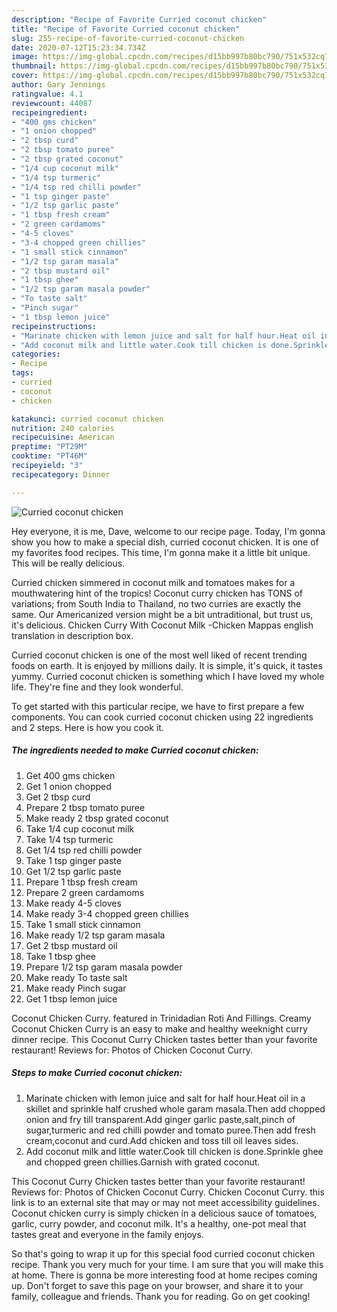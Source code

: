 ```yaml
---
description: "Recipe of Favorite Curried coconut chicken"
title: "Recipe of Favorite Curried coconut chicken"
slug: 255-recipe-of-favorite-curried-coconut-chicken
date: 2020-07-12T15:23:34.734Z
image: https://img-global.cpcdn.com/recipes/d15bb997b80bc790/751x532cq70/curried-coconut-chicken-recipe-main-photo.jpg
thumbnail: https://img-global.cpcdn.com/recipes/d15bb997b80bc790/751x532cq70/curried-coconut-chicken-recipe-main-photo.jpg
cover: https://img-global.cpcdn.com/recipes/d15bb997b80bc790/751x532cq70/curried-coconut-chicken-recipe-main-photo.jpg
author: Gary Jennings
ratingvalue: 4.1
reviewcount: 44087
recipeingredient:
- "400 gms chicken"
- "1 onion chopped"
- "2 tbsp curd"
- "2 tbsp tomato puree"
- "2 tbsp grated coconut"
- "1/4 cup coconut milk"
- "1/4 tsp turmeric"
- "1/4 tsp red chilli powder"
- "1 tsp ginger paste"
- "1/2 tsp garlic paste"
- "1 tbsp fresh cream"
- "2 green cardamoms"
- "4-5 cloves"
- "3-4 chopped green chillies"
- "1 small stick cinnamon"
- "1/2 tsp garam masala"
- "2 tbsp mustard oil"
- "1 tbsp ghee"
- "1/2 tsp garam masala powder"
- "To taste salt"
- "Pinch sugar"
- "1 tbsp lemon juice"
recipeinstructions:
- "Marinate chicken with lemon juice and salt for half hour.Heat oil in a skillet and sprinkle half crushed whole garam masala.Then add chopped onion and fry till transparent.Add ginger garlic paste,salt,pinch of sugar,turmeric and red chilli powder and tomato puree.Then add fresh cream,coconut and curd.Add chicken and toss till oil leaves sides."
- "Add coconut milk and little water.Cook till chicken is done.Sprinkle ghee and chopped green chillies.Garnish with grated coconut."
categories:
- Recipe
tags:
- curried
- coconut
- chicken

katakunci: curried coconut chicken 
nutrition: 240 calories
recipecuisine: American
preptime: "PT29M"
cooktime: "PT46M"
recipeyield: "3"
recipecategory: Dinner

---
```



![Curried coconut chicken](https://img-global.cpcdn.com/recipes/d15bb997b80bc790/751x532cq70/curried-coconut-chicken-recipe-main-photo.jpg)

Hey everyone, it is me, Dave, welcome to our recipe page. Today, I'm gonna show you how to make a special dish, curried coconut chicken. It is one of my favorites food recipes. This time, I'm gonna make it a little bit unique. This will be really delicious.

Curried chicken simmered in coconut milk and tomatoes makes for a mouthwatering hint of the tropics! Coconut curry chicken has TONS of variations; from South India to Thailand, no two curries are exactly the same. Our Americanized version might be a bit untraditional, but trust us, it&#39;s delicious. Chicken Curry With Coconut Milk -Chicken Mappas english translation in description box.

Curried coconut chicken is one of the most well liked of recent trending foods on earth. It is enjoyed by millions daily. It is simple, it's quick, it tastes yummy. Curried coconut chicken is something which I have loved my whole life. They're fine and they look wonderful.


To get started with this particular recipe, we have to first prepare a few components. You can cook curried coconut chicken using 22 ingredients and 2 steps. Here is how you cook it.

<!--inarticleads1-->

##### The ingredients needed to make Curried coconut chicken:

1. Get 400 gms chicken
1. Get 1 onion chopped
1. Get 2 tbsp curd
1. Prepare 2 tbsp tomato puree
1. Make ready 2 tbsp grated coconut
1. Take 1/4 cup coconut milk
1. Take 1/4 tsp turmeric
1. Get 1/4 tsp red chilli powder
1. Take 1 tsp ginger paste
1. Get 1/2 tsp garlic paste
1. Prepare 1 tbsp fresh cream
1. Prepare 2 green cardamoms
1. Make ready 4-5 cloves
1. Make ready 3-4 chopped green chillies
1. Take 1 small stick cinnamon
1. Make ready 1/2 tsp garam masala
1. Get 2 tbsp mustard oil
1. Take 1 tbsp ghee
1. Prepare 1/2 tsp garam masala powder
1. Make ready To taste salt
1. Make ready Pinch sugar
1. Get 1 tbsp lemon juice


Coconut Chicken Curry. featured in Trinidadian Roti And Fillings. Creamy Coconut Chicken Curry is an easy to make and healthy weeknight curry dinner recipe. This Coconut Curry Chicken tastes better than your favorite restaurant! Reviews for: Photos of Chicken Coconut Curry. 

<!--inarticleads2-->

##### Steps to make Curried coconut chicken:

1. Marinate chicken with lemon juice and salt for half hour.Heat oil in a skillet and sprinkle half crushed whole garam masala.Then add chopped onion and fry till transparent.Add ginger garlic paste,salt,pinch of sugar,turmeric and red chilli powder and tomato puree.Then add fresh cream,coconut and curd.Add chicken and toss till oil leaves sides.
1. Add coconut milk and little water.Cook till chicken is done.Sprinkle ghee and chopped green chillies.Garnish with grated coconut.


This Coconut Curry Chicken tastes better than your favorite restaurant! Reviews for: Photos of Chicken Coconut Curry. Chicken Coconut Curry. this link is to an external site that may or may not meet accessibility guidelines. Coconut chicken curry is simply chicken in a delicious sauce of tomatoes, garlic, curry powder, and coconut milk. It&#39;s a healthy, one-pot meal that tastes great and everyone in the family enjoys. 

So that's going to wrap it up for this special food curried coconut chicken recipe. Thank you very much for your time. I am sure that you will make this at home. There is gonna be more interesting food at home recipes coming up. Don't forget to save this page on your browser, and share it to your family, colleague and friends. Thank you for reading. Go on get cooking!
